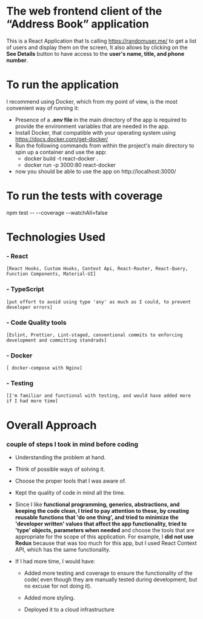 # The web frontend client of the “Address Book” application

This is a React Application that Is calling https://randomuser.me/ to get a list of users and display them on the screen, It also allows by clicking on the **See Details** button to have access to the **user's name, title, and phone number**.

# To run the application

I recommend using Docker, which from my point of view, is the most convenient way of running it:

- Presence of a **.env file** in the main directory of the app is required to provide the environment variables that are needed in the app.
- Install Docker, that compatible with your operating system using https://docs.docker.com/get-docker/
- Run the following commands from within the project's main directory to spin up a container and use the app:
  - docker build -t react-docker .
  - docker run -p 3000:80 react-docker
- now you should be able to use the app on http://localhost:3000/

# To run the tests with coverage

npm test -- --coverage --watchAll=false

# Technologies Used

### - React

    [React Hooks, Custom Hooks, Context Api, React-Router, React-Query, Function Components, Material-UI]

### - TypeScript

    [put effort to avoid using type 'any' as much as I could, to prevent developer errors]

### - Code Quality tools

    [Eslint, Prettier, Lint-staged, conventional commits to enforcing development and committing standrads]

### - Docker

    [ docker-compose with Nginx]

### - Testing

    [I'm familiar and functional with testing, and would have added more if I had more time]

# Overall Approach

### couple of steps I took in mind before coding

- Understanding the problem at hand.

- Think of possible ways of solving it.

- Choose the proper tools that I was aware of.

- Kept the quality of code in mind all the time.

- Since I like **functional programming, generics, abstractions, and keeping the code clean, I tried to pay attention to these, by creating reusable functions that 'do one thing', and tried to minimize the 'developer written' values that affect the app functionality, tried to 'type' objects, parameters when needed** and choose the tools that are appropriate for the scope of this application.
  For example, I **did not use Redux** because that was too much for this app, but I used React Context API, which has the same functionality.

- If I had more time, I would have:

  - Added more testing and coverage to ensure the functionality of the code( even though they are manually tested during development, but no excuse for not doing it).

  - Added more styling.

  - Deployed it to a cloud infrastructure
